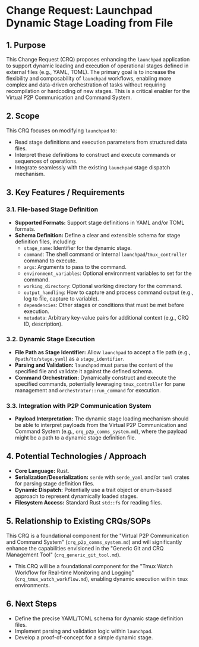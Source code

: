 # Change Request: Launchpad Dynamic Stage Loading from File

## 1. Purpose
This Change Request (CRQ) proposes enhancing the `launchpad` application to support dynamic loading and execution of operational stages defined in external files (e.g., YAML, TOML). The primary goal is to increase the flexibility and composability of `launchpad` workflows, enabling more complex and data-driven orchestration of tasks without requiring recompilation or hardcoding of new stages. This is a critical enabler for the Virtual P2P Communication and Command System.

## 2. Scope
This CRQ focuses on modifying `launchpad` to:
*   Read stage definitions and execution parameters from structured data files.
*   Interpret these definitions to construct and execute commands or sequences of operations.
*   Integrate seamlessly with the existing `launchpad` stage dispatch mechanism.

## 3. Key Features / Requirements

### 3.1. File-based Stage Definition
*   **Supported Formats:** Support stage definitions in YAML and/or TOML formats.
*   **Schema Definition:** Define a clear and extensible schema for stage definition files, including:
    *   `stage_name`: Identifier for the dynamic stage.
    *   `command`: The shell command or internal `launchpad`/`tmux_controller` command to execute.
    *   `args`: Arguments to pass to the command.
    *   `environment_variables`: Optional environment variables to set for the command.
    *   `working_directory`: Optional working directory for the command.
    *   `output_handling`: How to capture and process command output (e.g., log to file, capture to variable).
    *   `dependencies`: Other stages or conditions that must be met before execution.
    *   `metadata`: Arbitrary key-value pairs for additional context (e.g., CRQ ID, description).

### 3.2. Dynamic Stage Execution
*   **File Path as Stage Identifier:** Allow `launchpad` to accept a file path (e.g., `@path/to/stage.yaml`) as a `stage_identifier`.
*   **Parsing and Validation:** `launchpad` must parse the content of the specified file and validate it against the defined schema.
*   **Command Orchestration:** Dynamically construct and execute the specified commands, potentially leveraging `tmux_controller` for pane management and `orchestrator::run_command` for execution.

### 3.3. Integration with P2P Communication System
*   **Payload Interpretation:** The dynamic stage loading mechanism should be able to interpret payloads from the Virtual P2P Communication and Command System (e.g., `crq_p2p_comms_system.md`), where the payload might be a path to a dynamic stage definition file.

## 4. Potential Technologies / Approach
*   **Core Language:** Rust.
*   **Serialization/Deserialization:** `serde` with `serde_yaml` and/or `toml` crates for parsing stage definition files.
*   **Dynamic Dispatch:** Potentially use a trait object or enum-based approach to represent dynamically loaded stages.
*   **Filesystem Access:** Standard Rust `std::fs` for reading files.

## 5. Relationship to Existing CRQs/SOPs
This CRQ is a foundational component for the "Virtual P2P Communication and Command System" (`crq_p2p_comms_system.md`) and will significantly enhance the capabilities envisioned in the "Generic Git and CRQ Management Tool" (`crq_generic_git_tool.md`).
*   This CRQ will be a foundational component for the "Tmux Watch Workflow for Real-time Monitoring and Logging" (`crq_tmux_watch_workflow.md`), enabling dynamic execution within `tmux` environments.

## 6. Next Steps
*   Define the precise YAML/TOML schema for dynamic stage definition files.
*   Implement parsing and validation logic within `launchpad`.
*   Develop a proof-of-concept for a simple dynamic stage.


